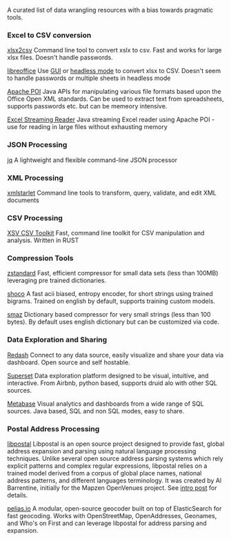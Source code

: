 A curated list of data wrangling resources with a bias towards pragmatic tools.

### Excel to CSV conversion

[xlsx2csv](https://github.com/dilshod/xlsx2csv)
Command line tool to convert xslx to csv. Fast and works for large xlsx files. Doesn't handle passwords.

[libreoffice](https://www.libreoffice.org/)
Use [GUI](https://www.libreoffice.org/) or [headless mode](http://shades-of-orange.com/post/How-to-Convert-an-XSLX-File-to-CSV-with-UTF-8-Encoding-Using-LibreOffice-OpenOffice) to convert xlsx to CSV. Doesn't seem to handle passwords or multiple sheets in headless mode 

[Apache POI](https://poi.apache.org/download.html)
Java APIs for manipulating various file formats based upon the Office Open XML standards. Can be used to extract text from spreadsheets, supports passwords etc. but can be memeory intensive.

[Excel Streaming Reader](https://github.com/monitorjbl/excel-streaming-reader#implementation-details)
Java streaming Excel reader using Apache POI - use for reading in large files without exhausting memory

### JSON Processing
[jq](https://stedolan.github.io/jq/)
A lightweight and flexible command-line JSON processor

### XML Processing
[xmlstarlet](http://xmlstar.sourceforge.net/docs.php)
Command line tools to transform, query, validate, and edit XML documents

### CSV Processing
[XSV CSV Toolkit](https://github.com/BurntSushi/xsv)
Fast, command line toolkit for CSV manipulation and analysis. Written in RUST

### Compression Tools
[zstandard](http://facebook.github.io/zstd) 
Fast, efficient compressor for small data sets (less than 100MB) leveraging pre trained dictionaries.

[shoco](http://ed-von-schleck.github.io/shoco/#home)
A fast acii biased, entropy encoder, for short strings using trained bigrams. Trained on english by default, supports training custom models.

[smaz](https://github.com/antirez/smaz)
Dictionary based compressor for very small strings (less than 100 bytes). By default uses english dictionary but can be customized via code.

### Data Exploration and Sharing
[Redash](https://github.com/getredash/redash)
Connect to any data source, easily visualize and share your data via dashboard. Open source and self hostable.

[Superset](https://github.com/airbnb/superset)
Data exploration platform designed to be visual, intuitive, and interactive. From Airbnb, python based, supports druid alo with other SQL sources.

[Metabase](https://github.com/metabase/metabase)
Visual analytics and dashboards from a wide range of SQL sources. Java based, SQL and non SQL modes, easy to share. 

### Postal Address Processing
[libpostal](https://github.com/openvenues/libpostal)
Libpostal is an open source project designed to provide fast, global address expansion and parsing using natural language processing techniques. Unlike several open source address parsing systems which rely explicit patterns and complex regular expressions, libpostal relies on a trained model derived from a corpus of global place names, national address patterns, and different languages terminology. It was created by Al Barrentine, initially for the Mapzen OpenVenues project. See [intro post](https://medium.com/@albarrentine/statistical-nlp-on-openstreetmap-b9d573e6cc86) for details.

[pelias.io](http://pelias.io/)
A modular, open-source geocoder built on top of ElasticSearch for fast geocoding. Works with OpenStreetMap, OpenAddresses, Geonames, and Who's on First and can leverage libpostal for address parsing and expansion.

